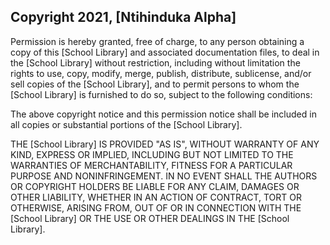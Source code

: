 ## Copyright 2021, [Ntihinduka Alpha]


Permission is hereby granted, free of charge, to any person obtaining a copy of this [School Library] and associated documentation files, to deal in the [School Library] without restriction, including without limitation the rights to use, copy, modify, merge, publish, distribute, sublicense, and/or sell copies of the [School Library], and to permit persons to whom the [School Library] is furnished to do so, subject to the following conditions:

The above copyright notice and this permission notice shall be included in all copies or substantial portions of the [School Library].

THE [School Library] IS PROVIDED "AS IS", WITHOUT WARRANTY OF ANY KIND, EXPRESS OR IMPLIED, INCLUDING BUT NOT LIMITED TO THE WARRANTIES OF MERCHANTABILITY, FITNESS FOR A PARTICULAR PURPOSE AND NONINFRINGEMENT. IN NO EVENT SHALL THE AUTHORS OR COPYRIGHT HOLDERS BE LIABLE FOR ANY CLAIM, DAMAGES OR OTHER LIABILITY, WHETHER IN AN ACTION OF CONTRACT, TORT OR OTHERWISE, ARISING FROM, OUT OF OR IN CONNECTION WITH THE [School Library] OR THE USE OR OTHER DEALINGS IN THE [School Library].
